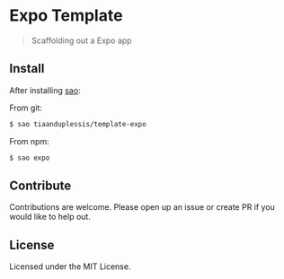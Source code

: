# Expo Template

> Scaffolding out a Expo app

## Install

After installing [sao](https://github.com/egoist/sao):

From git:

```sh
$ sao tiaanduplessis/template-expo
```

From npm:

```sh
$ sao expo
```

## Contribute

Contributions are welcome. Please open up an issue or create PR if you would like to help out.

## License

Licensed under the MIT License.